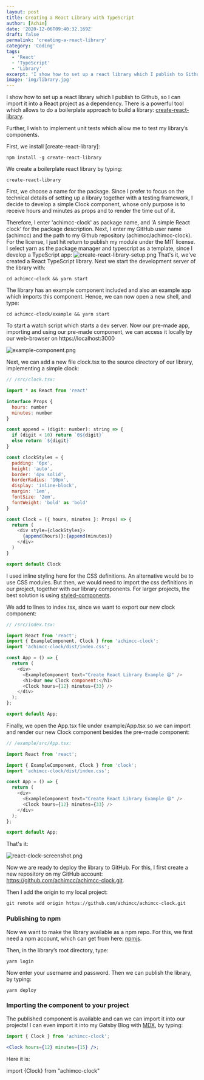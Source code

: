 ```yaml
---
layout: post
title: Creating a React Library with TypeScript
author: [Achim]
date: '2020-12-06T09:40:32.169Z'
draft: false
permalink: 'creating-a-react-library'
category: 'Coding'
tags:
  - 'React'
  - 'TypeScript'
  - 'Library'
excerpt: 'I show how to set up a react library which I publish to Github, so I can import it into a React project as a dependency. There is a powerful tool which allows to do a boilerplate approach to build a library: create-react-library.'
image: 'img/library.jpg'
---
```


I show how to set up a react library which I publish to Github, so I can import it into a React project as a dependency. There is a powerful tool which allows to do a boilerplate approach to build a library: [create-react-library](https://www.npmjs.com/package/create-react-library).

Further, I wish to implement unit tests which allow me to test my library’s components.

First, we install [create-react-library]:

```
npm install -g create-react-library
```

We create a boilerplate react library by typing:

```
create-react-library
```

First, we choose a name for the package. Since I prefer to focus on the technical details of setting up a library together with a testing framework, I decide to develop a simple Clock component, whose only purpose is to receive hours and minutes as props and to render the time out of it.

Therefore, I enter 'achimcc-clock' as package name, and 'A simple React clock' for the package description. Next, I enter my GitHub user name (achimcc) and the path to my Github repository (achimcc/achimcc-clock). For the license, I just hit return to publish my module under the MIT license. I select yarn as the package manager and typescript as a template, since I develop a TypeScript app:
![create-react-library-setup.png](img/create-react-library-setup.png)
That's it, we've created a React TypeScript library. Next we start the development server of the library with:

```
cd achimcc-clock && yarn start
```

The library has an example component included and also an example app which imports this component. Hence, we can now open a new shell, and type:

```
cd achimcc-clock/example && yarn start
```

To start a watch script which starts a dev server. Now our pre-made app, importing and using our pre-made component, we can access it locally by our web-browser on https://localhost:3000

![example-component.png](img/example-component.png)

Next, we can add a new file clock.tsx to the source directory of our library, implementing a simple clock:

```javascript
// /src/clock.tsx:

import * as React from 'react'

interface Props {
  hours: number
  minutes: number
}

const append = (digit: number): string => {
  if (digit < 10) return `0${digit}`
  else return `${digit}`
}

const clockStyles = {
  padding: '6px',
  height: 'auto',
  border: '4px solid',
  borderRadius: '10px',
  display: 'inline-block',
  margin: '1em',
  fontSize: '2em',
  fontWeight: 'bold' as 'bold'
}

const Clock = ({ hours, minutes }: Props) => {
  return (
    <div style={clockStyles}>
      {append(hours)}:{append(minutes)}
    </div>
  )
}

export default Clock
```

I used inline styling here for the CSS definitions. An alternative would be to use CSS modules. But then, we would need to import the css definitions in our project, together with our library components. For larger projects, the best solution is using [styled-components](https://styled-components.com/).

We add to lines to index.tsx, since we want to export our new clock component:

```javascript
// /src/index.tsx:

import React from 'react';
import { ExampleComponent, Clock } from 'achimcc-clock';
import 'achimcc-clock/dist/index.css';

const App = () => {
  return (
    <div>
      <ExampleComponent text="Create React Library Example 😄" />
      <h1>Our new Clock component:</h1>
      <Clock hours={12} minutes={33} />
    </div>
  );
};

export default App;
```

Finally, we open the App.tsx file under example/App.tsx so we can import and render our new Clock component besides the pre-made component:

```javascript
// /example/src/App.tsx:

import React from 'react';

import { ExampleComponent, Clock } from 'clock';
import 'achimcc-clock/dist/index.css';

const App = () => {
  return (
    <div>
      <ExampleComponent text="Create React Library Example 😄" />
      <Clock hours={12} minutes={33} />
    </div>
  );
};

export default App;
```

That's it:

![react-clock-screenshot.png](img/react-clock-screenshot.png)

Now we are ready to deploy the library to GitHub. For this, I first create a new repository on my GitHub account: https://github.com/achimcc/achimcc-clock.git.

Then I add the origin to my local project:

```
git remote add origin https://github.com/achimcc/achimcc-clock.git
```

### Publishing to npm

Now we want to make the library available as a npm repo. For this, we first need a npm account, which can get from here: [npmjs](https://www.npmjs.com/).

Then, in the library’s root directory, type:

```
yarn login
```

Now enter your username and password. Then we can publish the library, by typing:

```
yarn deploy
```

### Importing the component to your project

The published component is available and can we can import it into our projects! I can even import it into my Gatsby Blog with [MDX](https://www.gatsbyjs.com/plugins/gatsby-plugin-mdx/), by typing:

```jsx
import { Clock } from 'achimcc-clock';

<Clock hours={12} minutes={15} />;
```

Here it is:

import {Clock} from "achimcc-clock"

<Clock hours={12} minutes={15} />
